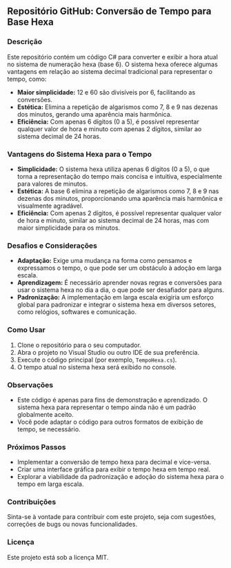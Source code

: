 ## Repositório GitHub: Conversão de Tempo para Base Hexa

### Descrição

Este repositório contém um código C# para converter e exibir a hora atual no sistema de numeração hexa (base 6). O sistema hexa oferece algumas vantagens em relação ao sistema decimal tradicional para representar o tempo, como:

* **Maior simplicidade:** 12 e 60 são divisíveis por 6, facilitando as conversões.
* **Estética:** Elimina a repetição de algarismos como 7, 8 e 9 nas dezenas dos minutos, gerando uma aparência mais harmônica.
* **Eficiência:** Com apenas 6 dígitos (0 a 5), é possível representar qualquer valor de hora e minuto com apenas 2 dígitos, similar ao sistema decimal de 24 horas.

### Vantagens do Sistema Hexa para o Tempo

* **Simplicidade:** O sistema hexa utiliza apenas 6 dígitos (0 a 5), o que torna a representação do tempo mais concisa e intuitiva, especialmente para valores de minutos.
* **Estética:** A base 6 elimina a repetição de algarismos como 7, 8 e 9 nas dezenas dos minutos, proporcionando uma aparência mais harmônica e visualmente agradável.
* **Eficiência:** Com apenas 2 dígitos, é possível representar qualquer valor de hora e minuto, similar ao sistema decimal de 24 horas, mas com maior simplicidade para os minutos.

### Desafios e Considerações

* **Adaptação:** Exige uma mudança na forma como pensamos e expressamos o tempo, o que pode ser um obstáculo à adoção em larga escala.
* **Aprendizagem:** É necessário aprender novas regras e conversões para usar o sistema hexa no dia a dia, o que pode ser desafiador para alguns.
* **Padronização:** A implementação em larga escala exigiria um esforço global para padronizar e integrar o sistema hexa em diversos setores, como relógios, softwares e comunicação.

### Como Usar

1. Clone o repositório para o seu computador.
2. Abra o projeto no Visual Studio ou outro IDE de sua preferência.
3. Execute o código principal (por exemplo, `TempoHexa.cs`).
4. O tempo atual no sistema hexa será exibido no console.

### Observações

* Este código é apenas para fins de demonstração e aprendizado. O sistema hexa para representar o tempo ainda não é um padrão globalmente aceito.
* Você pode adaptar o código para outros formatos de exibição de tempo, se necessário.

### Próximos Passos

* Implementar a conversão de tempo hexa para decimal e vice-versa.
* Criar uma interface gráfica para exibir o tempo hexa em tempo real.
* Explorar a viabilidade da padronização e adoção do sistema hexa para o tempo em larga escala.

### Contribuições

Sinta-se à vontade para contribuir com este projeto, seja com sugestões, correções de bugs ou novas funcionalidades.

### Licença

Este projeto está sob a licença MIT.
